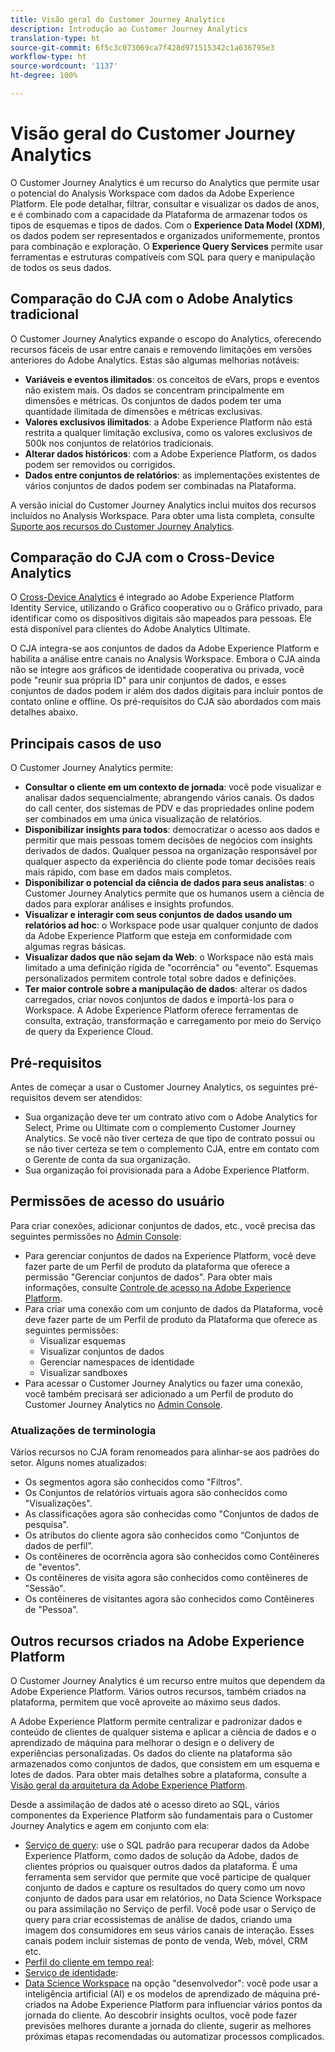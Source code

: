 ```yaml
---
title: Visão geral do Customer Journey Analytics
description: Introdução ao Customer Journey Analytics
translation-type: ht
source-git-commit: 6f5c3c073069ca7f428d971515342c1a636795e3
workflow-type: ht
source-wordcount: '1137'
ht-degree: 100%

---
```



# Visão geral do Customer Journey Analytics

O Customer Journey Analytics é um recurso do Analytics que permite usar o potencial do Analysis Workspace com dados da Adobe Experience Platform. Ele pode detalhar, filtrar, consultar e visualizar os dados de anos, e é combinado com a capacidade da Plataforma de armazenar todos os tipos de esquemas e tipos de dados. Com o **Experience Data Model (XDM)**, os dados podem ser representados e organizados uniformemente, prontos para combinação e exploração. O **Experience Query Services** permite usar ferramentas e estruturas compatíveis com SQL para query e manipulação de todos os seus dados.

## Comparação do CJA com o Adobe Analytics tradicional

O Customer Journey Analytics expande o escopo do Analytics, oferecendo recursos fáceis de usar entre canais e removendo limitações em versões anteriores do Adobe Analytics. Estas são algumas melhorias notáveis:

* **Variáveis e eventos ilimitados**: os conceitos de eVars, props e eventos não existem mais. Os dados se concentram principalmente em dimensões e métricas. Os conjuntos de dados podem ter uma quantidade ilimitada de dimensões e métricas exclusivas.
* **Valores exclusivos ilimitados**: a Adobe Experience Platform não está restrita a qualquer limitação exclusiva, como os valores exclusivos de 500k nos conjuntos de relatórios tradicionais.
* **Alterar dados históricos**: com a Adobe Experience Platform, os dados podem ser removidos ou corrigidos.
* **Dados entre conjuntos de relatórios**: as implementações existentes de vários conjuntos de dados podem ser combinadas na Plataforma.

A versão inicial do Customer Journey Analytics inclui muitos dos recursos incluídos no Analysis Workspace. Para obter uma lista completa, consulte [Suporte aos recursos do Customer Journey Analytics](cja-aa.md).

## Comparação do CJA com o Cross-Device Analytics

O [Cross-Device Analytics](https://docs.adobe.com/content/help/pt-BR/analytics/components/cda/cda-home.html) é integrado ao Adobe Experience Platform Identity Service, utilizando o Gráfico cooperativo ou o Gráfico privado, para identificar como os dispositivos digitais são mapeados para pessoas. Ele está disponível para clientes do Adobe Analytics Ultimate.

O CJA integra-se aos conjuntos de dados da Adobe Experience Platform e habilita a análise entre canais no Analysis Workspace. Embora o CJA ainda não se integre aos gráficos de identidade cooperativa ou privada, você pode &quot;reunir sua própria ID&quot; para unir conjuntos de dados, e esses conjuntos de dados podem ir além dos dados digitais para incluir pontos de contato online e offline. Os pré-requisitos do CJA são abordados com mais detalhes abaixo.

## Principais casos de uso

O Customer Journey Analytics permite:

* **Consultar o cliente em um contexto de jornada**: você pode visualizar e analisar dados sequencialmente, abrangendo vários canais. Os dados do call center, dos sistemas de PDV e das propriedades online podem ser combinados em uma única visualização de relatórios.
* **Disponibilizar insights para todos**: democratizar o acesso aos dados e permitir que mais pessoas tomem decisões de negócios com insights derivados de dados. Qualquer pessoa na organização responsável por qualquer aspecto da experiência do cliente pode tomar decisões reais mais rápido, com base em dados mais completos.
* **Disponibilizar o potencial da ciência de dados para seus analistas**: o Customer Journey Analytics permite que os humanos usem a ciência de dados para explorar análises e insights profundos.
* **Visualizar e interagir com seus conjuntos de dados usando um relatórios ad hoc**: o Workspace pode usar qualquer conjunto de dados da Adobe Experience Platform que esteja em conformidade com algumas regras básicas.
* **Visualizar dados que não sejam da Web**: o Workspace não está mais limitado a uma definição rígida de &quot;ocorrência&quot; ou &quot;evento&quot;. Esquemas personalizados permitem controle total sobre dados e definições.
* **Ter maior controle sobre a manipulação de dados**: alterar os dados carregados, criar novos conjuntos de dados e importá-los para o Workspace. A Adobe Experience Platform oferece ferramentas de consulta, extração, transformação e carregamento por meio do Serviço de query da Experience Cloud.

## Pré-requisitos

Antes de começar a usar o Customer Journey Analytics, os seguintes pré-requisitos devem ser atendidos:

* Sua organização deve ter um contrato ativo com o Adobe Analytics for Select, Prime ou Ultimate com o complemento Customer Journey Analytics. Se você não tiver certeza de que tipo de contrato possui ou se não tiver certeza se tem o complemento CJA, entre em contato com o Gerente de conta da sua organização.
* Sua organização foi provisionada para a Adobe Experience Platform.

## Permissões de acesso do usuário

Para criar conexões, adicionar conjuntos de dados, etc., você precisa das seguintes permissões no [Admin Console](https://adminconsole.adobe.com/enterprise/):

* Para gerenciar conjuntos de dados na Experience Platform, você deve fazer parte de um Perfil de produto da plataforma que oferece a permissão &quot;Gerenciar conjuntos de dados&quot;. Para obter mais informações, consulte [Controle de acesso na Adobe Experience Platform](https://docs.adobe.com/content/help/pt-BR/experience-platform/landing/home.translate.html#!api-specification/markdown/narrative/technical_overview/access-control/access-control-overview.md).
* Para criar uma conexão com um conjunto de dados da Plataforma, você deve fazer parte de um Perfil de produto da Plataforma que oferece as seguintes permissões:
   * Visualizar esquemas
   * Visualizar conjuntos de dados
   * Gerenciar namespaces de identidade
   * Visualizar sandboxes
* Para acessar o Customer Journey Analytics ou fazer uma conexão, você também precisará ser adicionado a um Perfil de produto do Customer Journey Analytics no [Admin Console](https://adminconsole.adobe.com/enterprise/).

### Atualizações de terminologia

Vários recursos no CJA foram renomeados para alinhar-se aos padrões do setor. Alguns nomes atualizados:

* Os segmentos agora são conhecidos como &quot;Filtros&quot;.
* Os Conjuntos de relatórios virtuais agora são conhecidos como &quot;Visualizações&quot;.
* As classificações agora são conhecidas como &quot;Conjuntos de dados de pesquisa&quot;.
* Os atributos do cliente agora são conhecidos como “Conjuntos de dados de perfil”.
* Os contêineres de ocorrência agora são conhecidos como Contêineres de &quot;eventos&quot;.
* Os contêineres de visita agora são conhecidos como contêineres de &quot;Sessão&quot;.
* Os contêineres de visitantes agora são conhecidos como Contêineres de &quot;Pessoa&quot;.

## Outros recursos criados na Adobe Experience Platform

O Customer Journey Analytics é um recurso entre muitos que dependem da Adobe Experience Platform. Vários outros recursos, também criados na plataforma, permitem que você aproveite ao máximo seus dados.

A Adobe Experience Platform permite centralizar e padronizar dados e conteúdo de clientes de qualquer sistema e aplicar a ciência de dados e o aprendizado de máquina para melhorar o design e o delivery de experiências personalizadas. Os dados do cliente na plataforma são armazenados como conjuntos de dados, que consistem em um esquema e lotes de dados. Para obter mais detalhes sobre a plataforma, consulte a [Visão geral da arquitetura da Adobe Experience Platform](https://docs.adobe.com/content/help/pt-BR/experience-platform/landing/home.translate.html).

Desde a assimilação de dados até o acesso direto ao SQL, vários componentes da Experience Platform são fundamentais para o Customer Journey Analytics e agem em conjunto com ela:

* [Serviço de query](https://docs.adobe.com/content/help/pt-BR/experience-platform/query/home.translate.html): use o SQL padrão para recuperar dados da Adobe Experience Platform, como dados de solução da Adobe, dados de clientes próprios ou quaisquer outros dados da plataforma. É uma ferramenta sem servidor que permite que você participe de qualquer conjunto de dados e capture os resultados do query como um novo conjunto de dados para usar em relatórios, no Data Science Workspace ou para assimilação no Serviço de perfil. Você pode usar o Serviço de query para criar ecossistemas de análise de dados, criando uma imagem dos consumidores em seus vários canais de interação. Esses canais podem incluir sistemas de ponto de venda, Web, móvel, CRM etc.
* [Perfil do cliente em tempo real](https://docs.adobe.com/content/help/pt-BR/experience-platform/landing/home.translate.html#!api-specification/markdown/narrative/technical_overview/unified_profile_architectural_overview/unified_profile_architectural_overview.md):
* [Serviço de identidade](https://docs.adobe.com/content/help/pt-BR/experience-platform/landing/home.translate.html#!api-specification/markdown/narrative/technical_overview/identity_services_architectural_overview/identity_services_architectural_overview.md):
* [Data Science Workspace](https://docs.adobe.com/content/help/pt-BR/experience-platform/data-science-workspace/home.translate.html) na opção &quot;desenvolvedor&quot;: você pode usar a inteligência artificial (AI) e os modelos de aprendizado de máquina pré-criados na Adobe Experience Platform para influenciar vários pontos da jornada do cliente. Ao descobrir insights ocultos, você pode fazer previsões melhores durante a jornada do cliente, sugerir as melhores próximas etapas recomendadas ou automatizar processos complicados.
